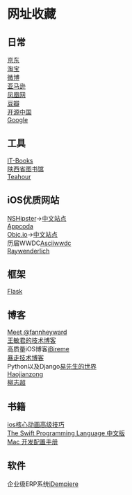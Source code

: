 # 网址收藏

## 日常
[京东](http://www.jd.com)  
[淘宝](http://www.taobao.com)  
[微博](http://www.weibo.com)  
[亚马逊](http://www.amazon.cn)  
[凤凰网](http://www.ifeng.com)  
[豆瓣](http://www.douban.com)  
[开源中国](http://www.oschina.net)  
[Google](https://www.google.com)

## 工具
[IT-Books](http://www.it-ebooks.info)  
[陕西省图书馆](http://www.sxlib.org.cn)  
[Teahour](http://teahour.fm)

## iOS优质网站
[NSHipster](http://nshipster.com)->[中文站点](http://nshipster.cn/)  
[Appcoda](http://www.appcoda.com)  
[Objc.io](https://www.objc.io)->[中文站点](http://www.objcio.cn/)  
历届WWDC[Asciiwwdc](http://asciiwwdc.com/)  
[Raywenderlich](http://www.raywenderlich.com)

## 框架
[Flask](http://flask.pocoo.org)

## 博客
[Meet @fannheyward](http://fann.im)  
[王敏君的技术博客](http://kingstal.github.io)  
高质量iOS博客[iBireme](http://blog.ibireme.com)  
[暴走技术博客](http://dev.baozou.com)  
Python以及Django[易先生的世界](http://yijingping.github.io)  
[Haojianzong](http://www.haojianzong.com/)  
[柳志超](http://liuzhichao.com/)

## 书籍
[ios核心动画高级技巧](https://www.gitbook.com/book/zsisme/ios-/details)  
[The Swift Programming Language 中文版](http://wiki.jikexueyuan.com/project/swift/)  
[Mac 开发配置手册](https://www.gitbook.com/book/aaaaaashu/mac-dev-setup/details)

## 软件
企业级ERP系统[iDempiere](http://wiki.idempiere.org/zh/)
